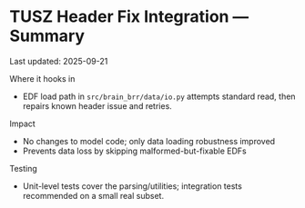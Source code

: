 # TUSZ Header Fix Integration — Summary

Last updated: 2025-09-21

Where it hooks in
- EDF load path in `src/brain_brr/data/io.py` attempts standard read, then repairs known header issue and retries.

Impact
- No changes to model code; only data loading robustness improved
- Prevents data loss by skipping malformed-but-fixable EDFs

Testing
- Unit-level tests cover the parsing/utilities; integration tests recommended on a small real subset.

